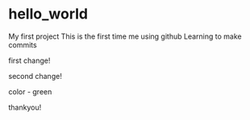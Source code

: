 # hello_world
My first project
This is the first time me using github
Learning to make commits

first change!

second change!

color - green

thankyou!